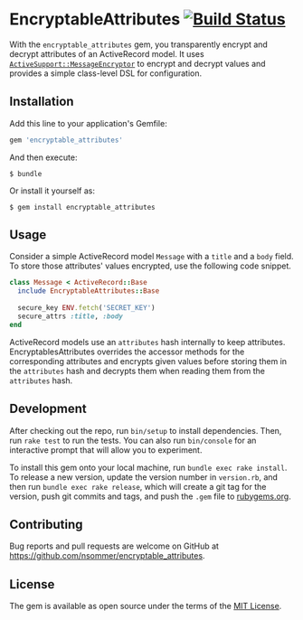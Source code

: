 # EncryptableAttributes [![Build Status](https://travis-ci.org/nsommer/encryptable_attributes.svg?branch=master)](https://travis-ci.org/nsommer/encryptable_attributes)

With the `encryptable_attributes` gem, you transparently encrypt and decrypt attributes of an ActiveRecord model. It uses [`ActiveSupport::MessageEncryptor`](http://api.rubyonrails.org/classes/ActiveSupport/MessageEncryptor.html) to encrypt and decrypt values and provides a simple class-level DSL for configuration.

## Installation

Add this line to your application's Gemfile:

```ruby
gem 'encryptable_attributes'
```

And then execute:

    $ bundle

Or install it yourself as:

    $ gem install encryptable_attributes

## Usage

Consider a simple ActiveRecord model `Message` with a `title` and a `body` field. To store those attributes' values encrypted, use the following code snippet.

```ruby
class Message < ActiveRecord::Base
  include EncryptableAttributes::Base
  
  secure_key ENV.fetch('SECRET_KEY')
  secure_attrs :title, :body
end
```

ActiveRecord models use an `attributes` hash internally to keep attributes. EncryptablesAttributes overrides the accessor methods for the corresponding attributes and encrypts given values before storing them in the `attributes` hash and decrypts them when reading them from the `attributes` hash.

## Development

After checking out the repo, run `bin/setup` to install dependencies. Then, run `rake test` to run the tests. You can also run `bin/console` for an interactive prompt that will allow you to experiment.

To install this gem onto your local machine, run `bundle exec rake install`. To release a new version, update the version number in `version.rb`, and then run `bundle exec rake release`, which will create a git tag for the version, push git commits and tags, and push the `.gem` file to [rubygems.org](https://rubygems.org).

## Contributing

Bug reports and pull requests are welcome on GitHub at https://github.com/nsommer/encryptable_attributes.

## License

The gem is available as open source under the terms of the [MIT License](https://opensource.org/licenses/MIT).
